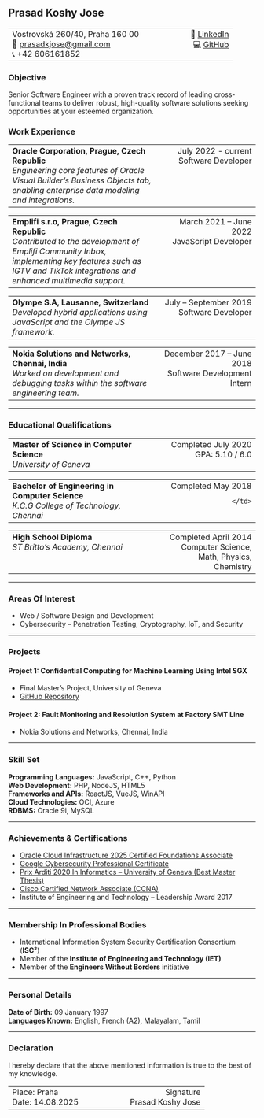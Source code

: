 ## Prasad Koshy Jose

<table style="width:100%; border: none;">
<tr>
<td align="left" style="vertical-align:top; width:60%; border: none;">
		Vostrovská 260/40, Praha 160 00<br>
      📧 <a href="mailto:prasadkjose@gmail.com">prasadkjose@gmail.com</a><br>
      📞 +42 606161852<br>
    </td>
    <td align="right" style="vertical-align:top; width:40%; border: none;">
      🔗 <a href="https://www.linkedin.com/in/prasadkjose">LinkedIn</a><br>
      💻 <a href="https://github.com/prasadkjose">GitHub</a>
    </td>
  </tr>
</table>

### **Objective**

Senior Software Engineer with a proven track record of leading cross-functional teams to deliver robust, high-quality software solutions seeking opportunities at your esteemed organization.

### **Work Experience**

<table style="width:100%; border: none;">
  <tr>
    <td align="left" style="vertical-align:top; width:60%; border: none;">
	    <b> Oracle Corporation, Prague, Czech Republic</b> <br>
	     <i>Engineering core features of Oracle Visual Builder’s Business Objects tab, enabling enterprise data modeling and integrations.</i><br>
    </td>
    <td align="right" style="vertical-align:top; width:40%; border: none;">
      July 2022 - current<br>
       Software Developer  
    </td>
  </tr>
</table>

<table style="width:100%; border: none;">
  <tr>
    <td align="left" style="vertical-align:top; width:60%; border: none;">
	    <b> Emplifi s.r.o, Prague, Czech Republic</b> <br>
	     <i>Contributed to the development of Emplifi Community Inbox, implementing key features such as IGTV and TikTok integrations and enhanced multimedia support.</i><br>
    </td>
    <td align="right" style="vertical-align:top; width:40%; border: none;">
      March 2021 – June 2022<br>
       JavaScript Developer  
    </td>
  </tr>
</table>

<table style="width:100%; border: none;">
  <tr>
    <td align="left" style="vertical-align:top; width:60%; border: none;">
	    <b> Olympe S.A, Lausanne, Switzerland</b> <br>
	     <i>Developed hybrid applications using JavaScript and the Olympe JS framework.</i><br>
    </td>
    <td align="right" style="vertical-align:top; width:40%; border: none;">
      July – September 2019<br>
       Software Developer  
    </td>
  </tr>
</table>

<table style="width:100%; border: none;">
  <tr>
    <td align="left" style="vertical-align:top; width:60%; border: none;">
	    <b> Nokia Solutions and Networks, Chennai, India</b> <br>
	     <i>Worked on development and debugging tasks within the software engineering team.</i><br>
    </td>
    <td align="right" style="vertical-align:top; width:40%; border: none;">
      December 2017 – June 2018<br>
       Software Development Intern  
    </td>
  </tr>
</table>

---
### **Educational Qualifications**

<table style="width:100%; border: none;">
  <tr>
    <td align="left" style="vertical-align:top; width:60%; border: none;">
	    <b> Master of Science in Computer Science</b> <br>
	     <i>University of Geneva</i><br>
    </td>
    <td align="right" style="vertical-align:top; width:40%; border: none;">
	      Completed July 2020<br>
	       GPA: 5.10 / 6.0  
    </td>
  </tr>
</table>

<table style="width:100%; border: none;">
  <tr>
    <td align="left" style="vertical-align:top; width:60%; border: none;">
	    <b> Bachelor of Engineering in Computer Science</b> <br>
	     <i>K.C.G College of Technology, Chennai</i><br>
    </td>
    <td align="right" style="vertical-align:top; width:40%; border: none;">
      Completed May 2018<br>
       
    </td>
  </tr>
</table>

<table style="width:100%; border: none;">
  <tr>
    <td align="left" style="vertical-align:top; width:60%; border: none;">
	    <b> High School Diploma</b> <br>
	     <i>ST Britto’s Academy, Chennai</i><br>
    </td>
    <td align="right" style="vertical-align:top; width:40%; border: none;">
      Completed April 2014<br>
        Computer Science, Math, Physics, Chemistry  
    </td>
  </tr>
</table>

---
### **Areas Of Interest**

- Web / Software Design and Development  
- Cybersecurity – Penetration Testing, Cryptography, IoT, and Security

---
### **Projects**

#### **Project 1: Confidential Computing for Machine Learning Using Intel SGX**
- Final Master’s Project, University of Geneva  
- [GitHub Repository](https://github.com/prasadkjose/Confidential_ML_SGX)
#### **Project 2: Fault Monitoring and Resolution System at Factory SMT Line**
- Nokia Solutions and Networks, Chennai, India

---
### **Skill Set**

**Programming Languages:** JavaScript, C++, Python  
**Web Development:** PHP, NodeJS, HTML5  
**Frameworks and APIs:** ReactJS, VueJS, WinAPI  
**Cloud Technologies:** OCI, Azure  
**RDBMS:** Oracle 9i, MySQL  

---
### **Achievements & Certifications**

- [Oracle Cloud Infrastructure 2025 Certified Foundations Associate](https://catalog-education.oracle.com/pls/certview/sharebadge?id=E597B433A2CDB78DAD322EC617742269C6519523F78C58387CD74C3C0D91F458)  
- [Google Cybersecurity Professional Certificate](https://www.credly.com/badges/d3300737-0695-4f3b-8a47-f1a02c173559/linked_in_profile)  
- [Prix Arditi 2020 In Informatics – University of Geneva (Best Master Thesis)](https://drive.google.com/file/d/1CDvjoT_IpawMzHnfty_6x0omPk9OMefe/view?usp=sharing)  
- [Cisco Certified Network Associate (CCNA)](https://drive.google.com/file/d/1Jpq5zFr9GYK_5Bu23VJRvvH828nOL5Vf/view?usp=sharing)  
- Institute of Engineering and Technology – Leadership Award 2017

---
### **Membership In Professional Bodies**

- International Information System Security Certification Consortium (**ISC²**)  
- Member of the **Institute of Engineering and Technology (IET)**  
- Member of the **Engineers Without Borders** initiative  

---
### **Personal Details**

**Date of Birth:** 09 January 1997  
**Languages Known:** English, French (A2), Malayalam, Tamil  

---
### **Declaration**
I hereby declare that the above mentioned information is true to the best of my knowledge.

<table style="width:100%; border: none;">
  <tr>
    <td align="left" style="vertical-align:top; width:60%; border: none;">
	    Place: Praha   <br>
	    Date: 14.08.2025 <br>
    </td>
    <td align="right" style="vertical-align:top; width:40%; border: none;">
	    <img src="pic_trulli.jpg" alt="Italian Trulli">
	      Signature<br>
	       Prasad Koshy Jose  
    </td>
  </tr>
</table>